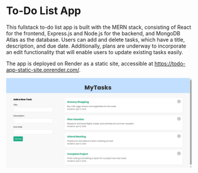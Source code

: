 # To-Do List App

This fullstack to-do list app is built with the MERN stack, consisting of React for the frontend, Express.js and Node.js for the backend, and MongoDB Atlas as the database. Users can add and delete tasks, which have a title, description, and due date. Additionally, plans are underway to incorporate an edit functionality that will enable users to update existing tasks easily.

The app is deployed on Render as a static site, accessible at https://todo-app-static-site.onrender.com/.

![Sample Page 1](./demo_images/demo1.jpg)
